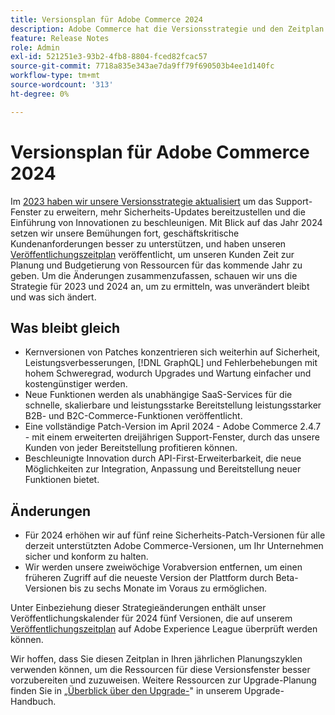 ```yaml
---
title: Versionsplan für Adobe Commerce 2024
description: Adobe Commerce hat die Versionsstrategie und den Zeitplan für 2024 aktualisiert.
feature: Release Notes
role: Admin
exl-id: 521251e3-93b2-4fb8-8804-fced82fcac57
source-git-commit: 7718a835e343ae7da9ff79f690503b4ee1d140fc
workflow-type: tm+mt
source-wordcount: '313'
ht-degree: 0%

---
```


# Versionsplan für Adobe Commerce 2024

Im [2023 haben wir unsere Versionsstrategie aktualisiert](https://business.adobe.com/blog/the-latest/adobe-announces-expanded-support) um das Support-Fenster zu erweitern, mehr Sicherheits-Updates bereitzustellen und die Einführung von Innovationen zu beschleunigen. Mit Blick auf das Jahr 2024 setzen wir unsere Bemühungen fort, geschäftskritische Kundenanforderungen besser zu unterstützen, und haben unseren [Veröffentlichungszeitplan](https://experienceleague.adobe.com/docs/commerce-operations/release/planning/schedule.html?lang=de) veröffentlicht, um unseren Kunden Zeit zur Planung und Budgetierung von Ressourcen für das kommende Jahr zu geben. Um die Änderungen zusammenzufassen, schauen wir uns die Strategie für 2023 und 2024 an, um zu ermitteln, was unverändert bleibt und was sich ändert.

## Was bleibt gleich

* Kernversionen von Patches konzentrieren sich weiterhin auf Sicherheit, Leistungsverbesserungen, [!DNL GraphQL] und Fehlerbehebungen mit hohem Schweregrad, wodurch Upgrades und Wartung einfacher und kostengünstiger werden.
* Neue Funktionen werden als unabhängige SaaS-Services für die schnelle, skalierbare und leistungsstarke Bereitstellung leistungsstarker B2B- und B2C-Commerce-Funktionen veröffentlicht.
* Eine vollständige Patch-Version im April 2024 - Adobe Commerce 2.4.7 - mit einem erweiterten dreijährigen Support-Fenster, durch das unsere Kunden von jeder Bereitstellung profitieren können.
* Beschleunigte Innovation durch API-First-Erweiterbarkeit, die neue Möglichkeiten zur Integration, Anpassung und Bereitstellung neuer Funktionen bietet.

## Änderungen

* Für 2024 erhöhen wir auf fünf reine Sicherheits-Patch-Versionen für alle derzeit unterstützten Adobe Commerce-Versionen, um Ihr Unternehmen sicher und konform zu halten.
* Wir werden unsere zweiwöchige Vorabversion entfernen, um einen früheren Zugriff auf die neueste Version der Plattform durch Beta-Versionen bis zu sechs Monate im Voraus zu ermöglichen.

Unter Einbeziehung dieser Strategieänderungen enthält unser Veröffentlichungskalender für 2024 fünf Versionen, die auf unserem [Veröffentlichungszeitplan](https://experienceleague.adobe.com/docs/commerce-operations/release/planning/schedule.html?lang=de) auf Adobe Experience League überprüft werden können.

Wir hoffen, dass Sie diesen Zeitplan in Ihren jährlichen Planungszyklen verwenden können, um die Ressourcen für diese Versionsfenster besser vorzubereiten und zuzuweisen. Weitere Ressourcen zur Upgrade-Planung finden Sie in [ „Überblick über den Upgrade-](/docs/commerce-operations/upgrade-guide/overview.html)&quot; in unserem Upgrade-Handbuch.

